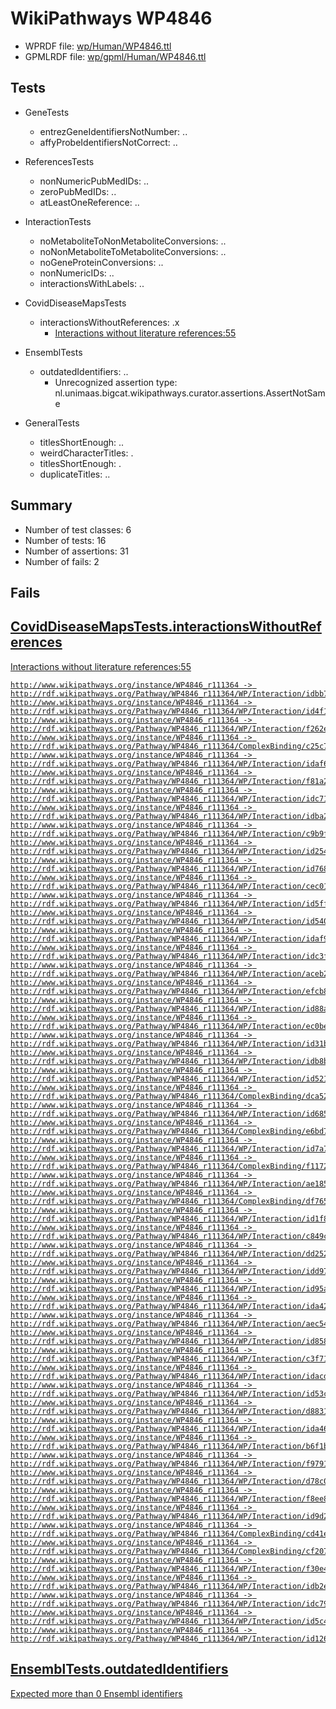 # WikiPathways WP4846

* WPRDF file: [wp/Human/WP4846.ttl](../wp/Human/WP4846.ttl)
* GPMLRDF file: [wp/gpml/Human/WP4846.ttl](../wp/gpml/Human/WP4846.ttl)

## Tests

* GeneTests
    * entrezGeneIdentifiersNotNumber: ..
    * affyProbeIdentifiersNotCorrect: ..

* ReferencesTests
    * nonNumericPubMedIDs: ..
    * zeroPubMedIDs: ..
    * atLeastOneReference: ..

* InteractionTests
    * noMetaboliteToNonMetaboliteConversions: ..
    * noNonMetaboliteToMetaboliteConversions: ..
    * noGeneProteinConversions: ..
    * nonNumericIDs: ..
    * interactionsWithLabels: ..

* CovidDiseaseMapsTests
    * interactionsWithoutReferences: .x
        * [Interactions without literature references:55](2e295bbe)

* EnsemblTests
    * outdatedIdentifiers: ..
        * Unrecognized assertion type: nl.unimaas.bigcat.wikipathways.curator.assertions.AssertNotSame

* GeneralTests
    * titlesShortEnough: ..
    * weirdCharacterTitles: .
    * titlesShortEnough: .
    * duplicateTitles: ..

## Summary

* Number of test classes: 6
* Number of tests: 16
* Number of assertions: 31
* Number of fails: 2

## Fails

<a href="2e295bbe" />

## CovidDiseaseMapsTests.interactionsWithoutReferences

Interactions without literature references:55
```
http://www.wikipathways.org/instance/WP4846_r111364 -> http://rdf.wikipathways.org/Pathway/WP4846_r111364/WP/Interaction/idbb7865a7
http://www.wikipathways.org/instance/WP4846_r111364 -> http://rdf.wikipathways.org/Pathway/WP4846_r111364/WP/Interaction/id4f170add
http://www.wikipathways.org/instance/WP4846_r111364 -> http://rdf.wikipathways.org/Pathway/WP4846_r111364/WP/Interaction/f262e
http://www.wikipathways.org/instance/WP4846_r111364 -> http://rdf.wikipathways.org/Pathway/WP4846_r111364/ComplexBinding/c25c7
http://www.wikipathways.org/instance/WP4846_r111364 -> http://rdf.wikipathways.org/Pathway/WP4846_r111364/WP/Interaction/idaf62af2b
http://www.wikipathways.org/instance/WP4846_r111364 -> http://rdf.wikipathways.org/Pathway/WP4846_r111364/WP/Interaction/f81a2
http://www.wikipathways.org/instance/WP4846_r111364 -> http://rdf.wikipathways.org/Pathway/WP4846_r111364/WP/Interaction/idc71222d4
http://www.wikipathways.org/instance/WP4846_r111364 -> http://rdf.wikipathways.org/Pathway/WP4846_r111364/WP/Interaction/idba2d7d98
http://www.wikipathways.org/instance/WP4846_r111364 -> http://rdf.wikipathways.org/Pathway/WP4846_r111364/WP/Interaction/c9b9f
http://www.wikipathways.org/instance/WP4846_r111364 -> http://rdf.wikipathways.org/Pathway/WP4846_r111364/WP/Interaction/id254c7db4
http://www.wikipathways.org/instance/WP4846_r111364 -> http://rdf.wikipathways.org/Pathway/WP4846_r111364/WP/Interaction/id768dd6a5
http://www.wikipathways.org/instance/WP4846_r111364 -> http://rdf.wikipathways.org/Pathway/WP4846_r111364/WP/Interaction/cec01
http://www.wikipathways.org/instance/WP4846_r111364 -> http://rdf.wikipathways.org/Pathway/WP4846_r111364/WP/Interaction/id5ff07442
http://www.wikipathways.org/instance/WP4846_r111364 -> http://rdf.wikipathways.org/Pathway/WP4846_r111364/WP/Interaction/id54006fd1
http://www.wikipathways.org/instance/WP4846_r111364 -> http://rdf.wikipathways.org/Pathway/WP4846_r111364/WP/Interaction/idaf9c6f8
http://www.wikipathways.org/instance/WP4846_r111364 -> http://rdf.wikipathways.org/Pathway/WP4846_r111364/WP/Interaction/idc3f0c926
http://www.wikipathways.org/instance/WP4846_r111364 -> http://rdf.wikipathways.org/Pathway/WP4846_r111364/WP/Interaction/aceb2
http://www.wikipathways.org/instance/WP4846_r111364 -> http://rdf.wikipathways.org/Pathway/WP4846_r111364/WP/Interaction/efcb8
http://www.wikipathways.org/instance/WP4846_r111364 -> http://rdf.wikipathways.org/Pathway/WP4846_r111364/WP/Interaction/id88a323b4
http://www.wikipathways.org/instance/WP4846_r111364 -> http://rdf.wikipathways.org/Pathway/WP4846_r111364/WP/Interaction/ec0be
http://www.wikipathways.org/instance/WP4846_r111364 -> http://rdf.wikipathways.org/Pathway/WP4846_r111364/WP/Interaction/id31b492b0
http://www.wikipathways.org/instance/WP4846_r111364 -> http://rdf.wikipathways.org/Pathway/WP4846_r111364/WP/Interaction/idb8ba3d51
http://www.wikipathways.org/instance/WP4846_r111364 -> http://rdf.wikipathways.org/Pathway/WP4846_r111364/WP/Interaction/id52141a70
http://www.wikipathways.org/instance/WP4846_r111364 -> http://rdf.wikipathways.org/Pathway/WP4846_r111364/ComplexBinding/dca52
http://www.wikipathways.org/instance/WP4846_r111364 -> http://rdf.wikipathways.org/Pathway/WP4846_r111364/WP/Interaction/id68553d54
http://www.wikipathways.org/instance/WP4846_r111364 -> http://rdf.wikipathways.org/Pathway/WP4846_r111364/ComplexBinding/e6bd7
http://www.wikipathways.org/instance/WP4846_r111364 -> http://rdf.wikipathways.org/Pathway/WP4846_r111364/WP/Interaction/id7a78fc75
http://www.wikipathways.org/instance/WP4846_r111364 -> http://rdf.wikipathways.org/Pathway/WP4846_r111364/ComplexBinding/f1172
http://www.wikipathways.org/instance/WP4846_r111364 -> http://rdf.wikipathways.org/Pathway/WP4846_r111364/WP/Interaction/ae185
http://www.wikipathways.org/instance/WP4846_r111364 -> http://rdf.wikipathways.org/Pathway/WP4846_r111364/ComplexBinding/df765
http://www.wikipathways.org/instance/WP4846_r111364 -> http://rdf.wikipathways.org/Pathway/WP4846_r111364/WP/Interaction/id1f86b6c5
http://www.wikipathways.org/instance/WP4846_r111364 -> http://rdf.wikipathways.org/Pathway/WP4846_r111364/WP/Interaction/c849c
http://www.wikipathways.org/instance/WP4846_r111364 -> http://rdf.wikipathways.org/Pathway/WP4846_r111364/WP/Interaction/dd252
http://www.wikipathways.org/instance/WP4846_r111364 -> http://rdf.wikipathways.org/Pathway/WP4846_r111364/WP/Interaction/idd97096a5
http://www.wikipathways.org/instance/WP4846_r111364 -> http://rdf.wikipathways.org/Pathway/WP4846_r111364/WP/Interaction/id95aba954
http://www.wikipathways.org/instance/WP4846_r111364 -> http://rdf.wikipathways.org/Pathway/WP4846_r111364/WP/Interaction/ida427ca0
http://www.wikipathways.org/instance/WP4846_r111364 -> http://rdf.wikipathways.org/Pathway/WP4846_r111364/WP/Interaction/aec54
http://www.wikipathways.org/instance/WP4846_r111364 -> http://rdf.wikipathways.org/Pathway/WP4846_r111364/WP/Interaction/id858197a5
http://www.wikipathways.org/instance/WP4846_r111364 -> http://rdf.wikipathways.org/Pathway/WP4846_r111364/WP/Interaction/c3f71
http://www.wikipathways.org/instance/WP4846_r111364 -> http://rdf.wikipathways.org/Pathway/WP4846_r111364/WP/Interaction/idacdc1203
http://www.wikipathways.org/instance/WP4846_r111364 -> http://rdf.wikipathways.org/Pathway/WP4846_r111364/WP/Interaction/id53ccbca1
http://www.wikipathways.org/instance/WP4846_r111364 -> http://rdf.wikipathways.org/Pathway/WP4846_r111364/WP/Interaction/d8831
http://www.wikipathways.org/instance/WP4846_r111364 -> http://rdf.wikipathways.org/Pathway/WP4846_r111364/WP/Interaction/ida46f2e34
http://www.wikipathways.org/instance/WP4846_r111364 -> http://rdf.wikipathways.org/Pathway/WP4846_r111364/WP/Interaction/b6f1b
http://www.wikipathways.org/instance/WP4846_r111364 -> http://rdf.wikipathways.org/Pathway/WP4846_r111364/WP/Interaction/f9791
http://www.wikipathways.org/instance/WP4846_r111364 -> http://rdf.wikipathways.org/Pathway/WP4846_r111364/WP/Interaction/d78c0
http://www.wikipathways.org/instance/WP4846_r111364 -> http://rdf.wikipathways.org/Pathway/WP4846_r111364/WP/Interaction/f8ee8
http://www.wikipathways.org/instance/WP4846_r111364 -> http://rdf.wikipathways.org/Pathway/WP4846_r111364/WP/Interaction/id9d2699b4
http://www.wikipathways.org/instance/WP4846_r111364 -> http://rdf.wikipathways.org/Pathway/WP4846_r111364/ComplexBinding/cd41e
http://www.wikipathways.org/instance/WP4846_r111364 -> http://rdf.wikipathways.org/Pathway/WP4846_r111364/ComplexBinding/cf207
http://www.wikipathways.org/instance/WP4846_r111364 -> http://rdf.wikipathways.org/Pathway/WP4846_r111364/WP/Interaction/f30e4
http://www.wikipathways.org/instance/WP4846_r111364 -> http://rdf.wikipathways.org/Pathway/WP4846_r111364/WP/Interaction/idb2e3b478
http://www.wikipathways.org/instance/WP4846_r111364 -> http://rdf.wikipathways.org/Pathway/WP4846_r111364/WP/Interaction/idc79adab4
http://www.wikipathways.org/instance/WP4846_r111364 -> http://rdf.wikipathways.org/Pathway/WP4846_r111364/WP/Interaction/id5c4ff7f0
http://www.wikipathways.org/instance/WP4846_r111364 -> http://rdf.wikipathways.org/Pathway/WP4846_r111364/WP/Interaction/id126968be

```
<a href="f44398b7" />

## EnsemblTests.outdatedIdentifiers

Expected more than 0 Ensembl identifiers
```

```

